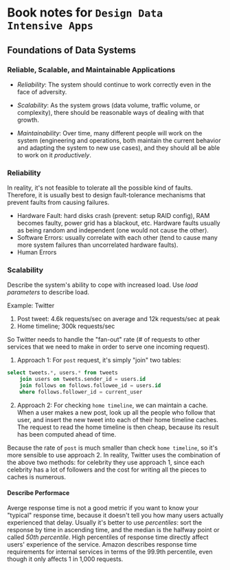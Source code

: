 # Book notes for `Design Data Intensive Apps` 

## Foundations of Data Systems

### Reliable, Scalable, and Maintainable Applications

* *Reliability*: The system should continue to work correctly even in the face of adversity.

* *Scalability*: As the system grows (data volume, traffic volume, or complexity), there should be reasonable ways of dealing with that growth.
* *Maintainability*: Over time, many different people will work on the system (engineering and operations, both maintain the current behavior and adapting the system to new use cases), and they should all be able to work on it *productively*.

### Reliability

In reality, it's not feasible to tolerate all the possible kind of faults. Therefore, it is usually best to design fault-tolerance mechanisms that prevent faults from causing failures.



* Hardware Fault: hard disks crash (prevent: setup RAID config), RAM becomes faulty, power grid has a blackout, etc. Hardware faults usually as being random and independent (one would not cause the other).
* Software Errors: usually correlate with each other (tend to cause many more system failures than uncorrelated hardware faults).
* Human Errors

### Scalability

Describe the system's ability to cope with increased load. Use *load parameters* to describe load.



Example: Twitter 

1. Post tweet: 4.6k requests/sec on average and 12k requests/sec at peak
2. Home timeline; 300k requests/sec

So Twitter needs to handle the "fan-out" rate (# of requests to other services that we need to make in order to serve one incoming request).

1. Approach 1: For `post`  request, it's simply "join" two tables:

```sql
select tweets.*, users.* from tweets
	join users on tweets.sender_id = users.id
	join follows on follows.followee_id = users.id
	where follows.follower_id = current_user
```

2. Approach 2: For checking `home timeline`, we can maintain a cache. When a user makes a new post, look up all the people who follow that user, and insert the new tweet into each of their home timeline caches. The request to read the home timeline is then cheap, because its result has been computed ahead of time.

Because the rate of `post` is much smaller than check `home timeline`, so it's more sensible to use approach 2. In reality, Twitter uses the combination of the above two methods: for celebrity they use approach 1, since each celebrity has a lot of followers and the cost for writing all the pieces to caches is numerous.

#### Describe Performace

Averge response time is not a good metric if you want to know your "typical" response time, because it doesn't tell you how many users actually experienced that delay. Usually it's better to use *percentiles*: sort the response by time in ascending time, and the median is the halfway point or called *50th percentile*. High percentiles of response time directly affect users' experience of the service. Amazon describes response time requirements for internal services in terms of the 99.9th percentile, even though it only affects 1 in 1,000 requests.